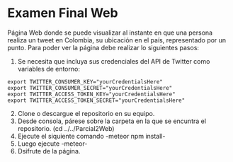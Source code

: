 # Examen Final Web

Página Web donde se puede visualizar al instante en que una persona realiza un tweet en Colombia, su ubicación en el país, representado por un punto.
Para poder ver la página debe realizar lo siguientes pasos:
1. Se necesita que incluya sus credenciales del API de Twitter como variables de entorno:

```
export TWITTER_CONSUMER_KEY="yourCredentialsHere"
export TWITTER_CONSUMER_SECRET="yourCredentialsHere"
export TWITTER_ACCESS_TOKEN_KEY="yourCredentialsHere"
export TWITTER_ACCESS_TOKEN_SECRET="yourCredentialsHere"

```
2. Clone o descargue el repositorio en su equipo.
3. Desde consola, párese sobre la carpeta en la que se encuntra el repositorio. (cd ../../Parcial2Web)
4. Ejecute el siquiente comando -meteor npm install-
5. Luego ejecute -meteor- 
6. Dsifrute de la página. 


